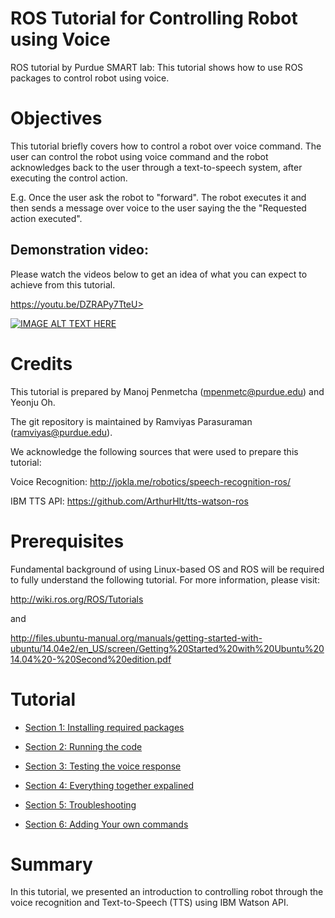 # ROS Tutorial for Controlling Robot using Voice
ROS tutorial by Purdue SMART lab: This tutorial shows how to use ROS packages to control robot using voice.

# Objectives
This tutorial briefly covers how to control a robot over voice command. The user can control the robot using voice command and the robot acknowledges back to the user through a text-to-speech system, after executing the control action.

E.g. Once the user ask the robot to "forward". The robot executes it and then sends a message over voice to the user saying the the "Requested action executed".

## Demonstration video:
Please watch the videos below to get an idea of what you can expect to achieve from this tutorial.

https://youtu.be/DZRAPy7TteU>

[![IMAGE ALT TEXT HERE](https://img.youtube.com/vi/DZRAPy7TteU/0.jpg)](https://youtu.be/DZRAPy7TteU)


# Credits
This tutorial is prepared by Manoj Penmetcha (mpenmetc@purdue.edu) and Yeonju Oh.

The git repository is maintained by Ramviyas Parasuraman (ramviyas@purdue.edu).

We acknowledge the following sources that were used to prepare this tutorial:

Voice Recognition: http://jokla.me/robotics/speech-recognition-ros/

IBM TTS API: https://github.com/ArthurHlt/tts-watson-ros

# Prerequisites

Fundamental background of using Linux-based OS and ROS will be required to fully understand the following tutorial. For more information, please visit:

http://wiki.ros.org/ROS/Tutorials

and

http://files.ubuntu-manual.org/manuals/getting-started-with-ubuntu/14.04e2/en_US/screen/Getting%20Started%20with%20Ubuntu%2014.04%20-%20Second%20edition.pdf

# Tutorial

* [Section 1: Installing required packages](https://github.com/SMARTlab-Purdue/ros-tutorial-voice/wiki/Sec.-1:-Installing-required-packages)

* [Section 2: Running the code](https://github.com/SMARTlab-Purdue/ros-tutorial-voice/wiki/Sec.-2:-Running-the-code)

* [Section 3: Testing the voice response](https://github.com/SMARTlab-Purdue/ros-tutorial-voice/wiki/Sec.-3:-Testing-the-voice-response)

* [Section 4: Everything together expalined](https://github.com/SMARTlab-Purdue/ros-tutorial-voice/wiki/Sec.-4:-Everything-together-expalined)

* [Section 5: Troubleshooting](https://github.com/SMARTlab-Purdue/ros-tutorial-voice/wiki/Sec.-5:-Troubleshooting)

* [Section 6: Adding Your own commands](https://github.com/SMARTlab-Purdue/ros-tutorial-voice/wiki/Sec.-6:-Adding-Your-own-commands)

# Summary
In this tutorial, we presented an introduction to controlling robot through the voice recognition and Text-to-Speech (TTS) using IBM Watson API.



